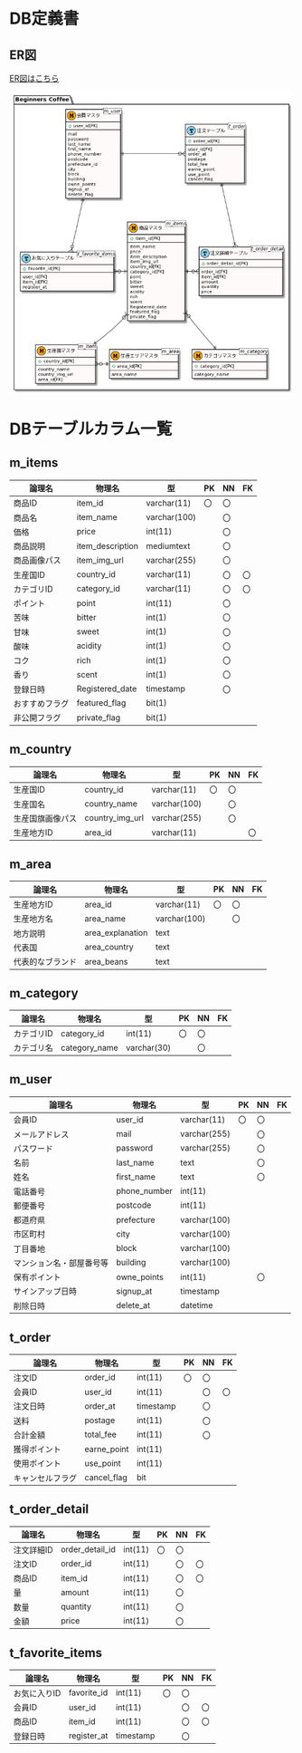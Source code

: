 # DB定義書
## ER図
[ER図はこちら](https://github.com/Aso2101122/coffeeEC/blob/main/06_DB%E8%A8%AD%E8%A8%88%E6%9B%B8/ER%E5%9B%B3.md)

<img src="./img/ER図.png" width="700px">

# DBテーブルカラム一覧
## m_items

|論理名|物理名|型|PK|NN|FK|
|--|--|--|--|--|--|
|商品ID|item_id|varchar(11)|〇|〇||
|商品名|item_name|varchar(100)||〇||
|価格|price|int(11)||〇||
|商品説明|item_description|mediumtext||〇|||
|商品画像パス|item_img_url|varchar(255)||〇||
|生産国ID|country_id|varchar(11)||〇|〇|
|カテゴリID|category_id|varchar(11)||〇|〇|
|ポイント|point|int(11)||〇||
|苦味|bitter|int(1)||〇||
|甘味|sweet|int(1)||〇||
|酸味|acidity|int(1)||〇||
|コク|rich|int(1)||〇||
|香り|scent|int(1)||〇||
|登録日時|Registered_date|timestamp||〇||
|おすすめフラグ|featured_flag|bit(1)||||
|非公開フラグ|private_flag|bit(1)|||

## m_country

|論理名|物理名|型|PK|NN|FK|
|--|--|--|--|--|--|
|生産国ID|country_id|varchar(11)|〇|〇||
|生産国名|country_name|varchar(100)||〇||
|生産国旗画像パス|country_img_url|varchar(255)||〇||
|生産地方ID|area_id|varchar(11)|||〇|〇|

## m_area

|論理名|物理名|型|PK|NN|FK|
|--|--|--|--|--|--|
|生産地方ID|area_id|varchar(11)|〇|〇||
|生産地方名|area_name|varchar(100)||〇||
|地方説明|area_explanation|text||||
|代表国|area_country|text||||
|代表的なブランド|area_beans|text||||

## m_category

|論理名|物理名|型|PK|NN|FK|
|--|--|--|--|--|--|
|カテゴリID|category_id|int(11)|〇|〇||
|カテゴリ名|category_name|varchar(30)||〇||

## m_user

|論理名|物理名|型|PK|NN|FK|
|--|--|--|--|--|--|
|会員ID|user_id|varchar(11)|〇|〇||
|メールアドレス|mail|varchar(255)||〇||
|パスワード|password|varchar(255)||〇||
|名前|last_name|text||〇||
|姓名|first_name|text||〇||
|電話番号|phone_number|int(11)||||
|郵便番号|postcode|int(11)||||
|都道府県|prefecture|varchar(100)||||
|市区町村|city|varchar(100)||||
|丁目番地|block|varchar(100)||||
|マンション名・部屋番号等|building|varchar(100)|||||
|保有ポイント|owne_points|int(11)||〇||
|サインアップ日時|signup_at|timestamp|||||
|削除日時|delete_at|datetime||||

## t_order

|論理名|物理名|型|PK|NN|FK|
|--|--|--|--|--|--|
|注文ID|order_id|int(11)|〇|〇||
|会員ID|user_id|int(11)||〇|〇|
|注文日時|order_at|timestamp||〇||
|送料|postage|int(11)||〇||
|合計金額|total_fee|int(11)||〇||
|獲得ポイント|earne_point|int(11)||||
|使用ポイント|use_point|int(11)||||
|キャンセルフラグ|cancel_flag|bit||||

## t_order_detail

|論理名|物理名|型|PK|NN|FK|
|--|--|--|--|--|--|
|注文詳細ID|order_detail_id|int(11)|〇|〇||
|注文ID|order_id|int(11)||〇|〇|
|商品ID|item_id|int(11)||〇|〇|
|量|amount|int(11)||〇||
|数量|quantity|int(11)||〇||
|金額|price|int(11)||〇||

## t_favorite_items

|論理名|物理名|型|PK|NN|FK|
|--|--|--|--|--|--|
|お気に入りID|favorite_id|int(11)|〇|〇||
|会員ID|user_id|int(11)||〇|〇|
|商品ID|item_id|int(11)||〇|〇|
|登録日時|register_at|timestamp||〇||
